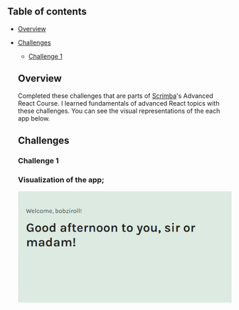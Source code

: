 ## Table of contents

- [Overview](#overview)

- [Challenges](#challenges)

  - [Challenge 1](#1-class-components-challenges)


    
  ## Overview

  Completed these challenges that are parts of [Scrimba](https://scrimba.com/learn/frontend/)'s Advanced React Course. I learned fundamentals of advanced React topics with these challenges.
  You can see the visual representations of the each app below.

  ## Challenges

  ### Challenge 1

  ### Visualization of the app;
  ![image](./1-class-components-challenges/challenge-1/challenge1.png)

